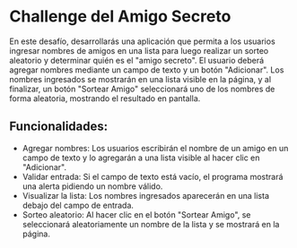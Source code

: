 <h1>Challenge del Amigo Secreto</h1>
<p>En este desafío, desarrollarás una aplicación que permita a los usuarios ingresar nombres de amigos en una lista para luego realizar un sorteo aleatorio y determinar quién es el "amigo secreto".
El usuario deberá agregar nombres mediante un campo de texto y un botón "Adicionar". Los nombres ingresados se mostrarán en una lista visible en la página, y al finalizar, un botón "Sortear Amigo" seleccionará uno de los nombres de forma aleatoria, mostrando el resultado en pantalla.</p>
<h2>Funcionalidades:</h2>
<ul>
  <li>Agregar nombres: Los usuarios escribirán el nombre de un amigo en un campo de texto y lo agregarán a una lista visible al hacer clic en "Adicionar".</li>
  <li>Validar entrada: Si el campo de texto está vacío, el programa mostrará una alerta pidiendo un nombre válido.</li>
  <li>Visualizar la lista: Los nombres ingresados aparecerán en una lista debajo del campo de entrada.</li>
  <li>Sorteo aleatorio: Al hacer clic en el botón "Sortear Amigo", se seleccionará aleatoriamente un nombre de la lista y se mostrará en la página.</li>
</ul>
